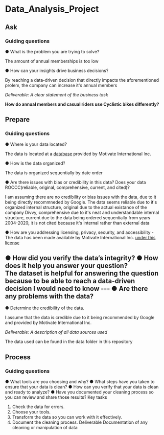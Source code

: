# Data_Analysis_Project

## Ask
### Guiding questions
● What is the problem you are trying to solve?  

The amount of annual memberships is too low  

● How can your insights drive business decisions?  

By reaching a data-driven decision that directly impacts the aforementioned prolem, the company can increase it's annual members  


_Deliverable: A clear statement of the business task_

**How do annual members and casual riders use Cyclistic bikes differently?**  

## Prepare   
### Guiding questions  

● Where is your data located?  

The data is located at a [database](https://divvy-tripdata.s3.amazonaws.com/index.html) provided by Motivate International Inc. 

● How is the data organized?  

The data is organized sequentially by date order    

● Are there issues with bias or credibility in this data? Does your data ROCCC(reliable, original, comprehensive, current, and cited)?  

I am assuming there are no credibility or bias issues with the data, due to it being directly recommneded by Google. The data seems reliable due to it's organized internal structure, original due to the actual existance of the company Divvy, comprehensive due to it's neat and understandable internal structure, current due to the data being ordered sequentially from years 2004-2020, it is not cited because it's internal rather than external data   

● How are you addressing licensing, privacy, security, and accessibility - The data has been made available by
Motivate International Inc. [under this license](https://www.divvybikes.com/data-license-agreement)   

● How did you verify the data’s integrity?
● How does it help you answer your question?  
The dataset is helpful for answering the question because to be able to reach a data-driven decision I would need to know ---
● Are there any problems with the data?
---
● Determine the credibility of the data.  

I assume that the data is credible due to it being recommended by Google and provided by Motivate International Inc. 

_Deliverable: A description of all data sources used_

The data used can be found in the data folder in this repository

## Process
### Guiding questions
● What tools are you choosing and why?
● What steps have you taken to ensure that your data is clean?
● How can you verify that your data is clean and ready to analyze?
● Have you documented your cleaning process so you can review and share those results?
Key tasks
1. Check the data for errors.
2. Choose your tools.
3. Transform the data so you can work with it effectively.
4. Document the cleaning process.
Deliverable
Documentation of any cleaning or manipulation of data

